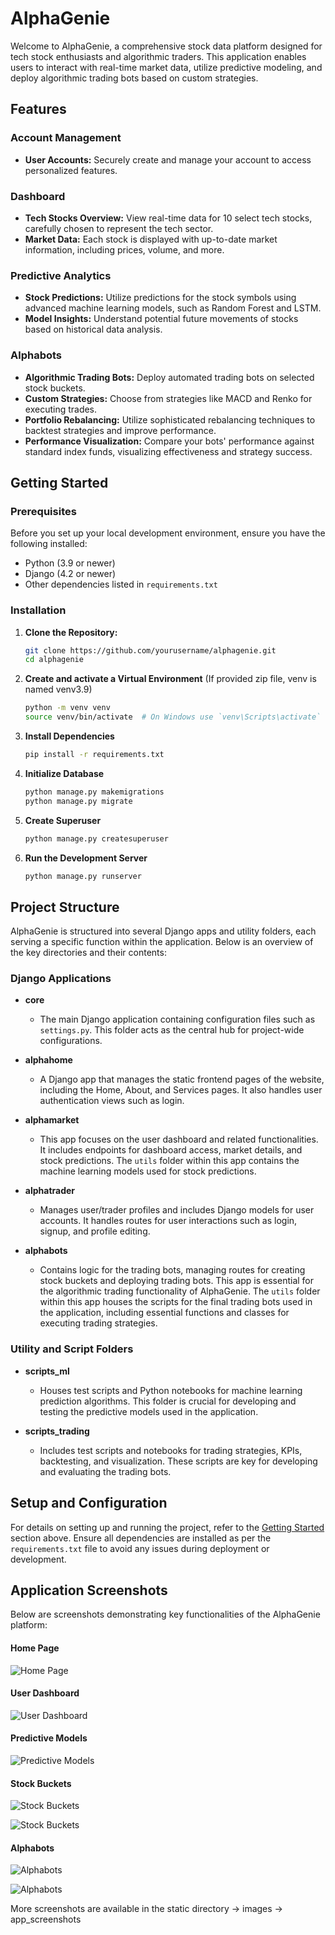 # AlphaGenie

Welcome to AlphaGenie, a comprehensive stock data platform designed for tech stock enthusiasts and algorithmic traders. This application enables users to interact with real-time market data, utilize predictive modeling, and deploy algorithmic trading bots based on custom strategies.

## Features

### Account Management

- **User Accounts:** Securely create and manage your account to access personalized features.

### Dashboard

- **Tech Stocks Overview:** View real-time data for 10 select tech stocks, carefully chosen to represent the tech sector.
- **Market Data:** Each stock is displayed with up-to-date market information, including prices, volume, and more.

### Predictive Analytics

- **Stock Predictions:** Utilize predictions for the stock symbols using advanced machine learning models, such as Random Forest and LSTM.
- **Model Insights:** Understand potential future movements of stocks based on historical data analysis.

### Alphabots

- **Algorithmic Trading Bots:** Deploy automated trading bots on selected stock buckets.
- **Custom Strategies:** Choose from strategies like MACD and Renko for executing trades.
- **Portfolio Rebalancing:** Utilize sophisticated rebalancing techniques to backtest strategies and improve performance.
- **Performance Visualization:** Compare your bots' performance against standard index funds, visualizing effectiveness and strategy success.

## Getting Started

### Prerequisites

Before you set up your local development environment, ensure you have the following installed:

- Python (3.9 or newer)
- Django (4.2 or newer)
- Other dependencies listed in `requirements.txt`

### Installation

1. **Clone the Repository:**
   ```bash
   git clone https://github.com/yourusername/alphagenie.git
   cd alphagenie
   ```
2. **Create and activate a Virtual Environment** (If provided zip file, venv is named venv3.9)
   ```bash
   python -m venv venv
   source venv/bin/activate  # On Windows use `venv\Scripts\activate`
   ```
3. **Install Dependencies**
   ```bash
   pip install -r requirements.txt
   ```
4. **Initialize Database**
   ```bash
   python manage.py makemigrations
   python manage.py migrate
   ```
5. **Create Superuser**
   ```bash
   python manage.py createsuperuser
   ```
6. **Run the Development Server**
   ```bash
   python manage.py runserver
   ```

## Project Structure

AlphaGenie is structured into several Django apps and utility folders, each serving a specific function within the application. Below is an overview of the key directories and their contents:

### Django Applications

- **core**

  - The main Django application containing configuration files such as `settings.py`. This folder acts as the central hub for project-wide configurations.

- **alphahome**

  - A Django app that manages the static frontend pages of the website, including the Home, About, and Services pages. It also handles user authentication views such as login.

- **alphamarket**

  - This app focuses on the user dashboard and related functionalities. It includes endpoints for dashboard access, market details, and stock predictions. The `utils` folder within this app contains the machine learning models used for stock predictions.

- **alphatrader**

  - Manages user/trader profiles and includes Django models for user accounts. It handles routes for user interactions such as login, signup, and profile editing.

- **alphabots**
  - Contains logic for the trading bots, managing routes for creating stock buckets and deploying trading bots. This app is essential for the algorithmic trading functionality of AlphaGenie. The `utils` folder within this app houses the scripts for the final trading bots used in the application, including essential functions and classes for executing trading strategies.

### Utility and Script Folders

- **scripts_ml**

  - Houses test scripts and Python notebooks for machine learning prediction algorithms. This folder is crucial for developing and testing the predictive models used in the application.

- **scripts_trading**
  - Includes test scripts and notebooks for trading strategies, KPIs, backtesting, and visualization. These scripts are key for developing and evaluating the trading bots.

## Setup and Configuration

For details on setting up and running the project, refer to the [Getting Started](#getting-started) section above. Ensure all dependencies are installed as per the `requirements.txt` file to avoid any issues during deployment or development.

## Application Screenshots

Below are screenshots demonstrating key functionalities of the AlphaGenie platform:

#### Home Page

![Home Page](static/images/app_screenshots/home_1.png 'Screenshot of the Home Page')

#### User Dashboard

![User Dashboard](static/images/app_screenshots/dashboard.png 'Screenshot of the User Dashboard')

#### Predictive Models

![Predictive Models](static/images/app_screenshots/predictions.png 'Screenshot of Stock Prediction Models')

#### Stock Buckets

![Stock Buckets](static/images/app_screenshots/buckets1.png 'Screenshot of Stock Buckets')

![Stock Buckets](static/images/app_screenshots/buckets2.png 'Screenshot of Stock Buckets')

#### Alphabots

![Alphabots](static/images/app_screenshots/bot1.png 'Screenshot of Alphabots')

![Alphabots](static/images/app_screenshots/bot3.png 'Screenshot of Alphabots')

More screenshots are available in the static directory -> images -> app_screenshots
